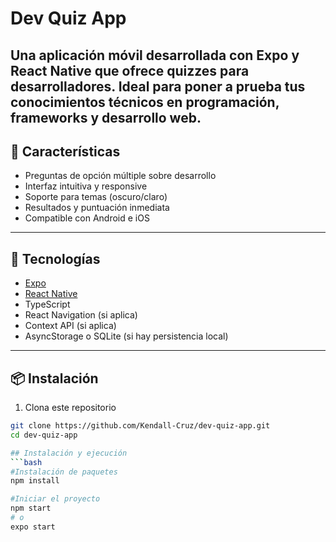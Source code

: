 # Dev Quiz App
Una aplicación móvil desarrollada con **Expo** y **React Native** que ofrece quizzes para desarrolladores. Ideal para poner a prueba tus conocimientos técnicos en programación, frameworks y desarrollo web.
---

## 🧠 Características

- Preguntas de opción múltiple sobre desarrollo
- Interfaz intuitiva y responsive
- Soporte para temas (oscuro/claro)
- Resultados y puntuación inmediata
- Compatible con Android e iOS

---

## 🚀 Tecnologías

- [Expo](https://expo.dev/)
- [React Native](https://reactnative.dev/)
- TypeScript
- React Navigation (si aplica)
- Context API (si aplica)
- AsyncStorage o SQLite (si hay persistencia local)

---

## 📦 Instalación

1. Clona este repositorio

```bash
git clone https://github.com/Kendall-Cruz/dev-quiz-app.git
cd dev-quiz-app

## Instalación y ejecución
```bash
#Instalación de paquetes
npm install

#Iniciar el proyecto
npm start
# o
expo start
